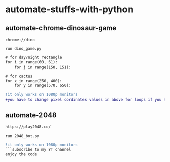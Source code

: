 # automate-stuffs-with-python

##  automate-chrome-dinosaur-game
```chrome://dino```

```run dino_game.py```

```diff
# for day/night rectangle
for i in range(60, 61):
	for j in range(150, 151):
```
```diff
# for cactus
for x in range(250, 400):
	for y in range(570, 650):
```

```diff
!it only works on 1080p monitors
+you have to change pixel cordinates values in above for loops if you have diffrent resolution displays
```

##  automate-2048
```https://play2048.co/```

```run 2048_bot.py```
```diff
!it only works on 1080p monitors
```subscribe to my YT channel 
enjoy the code
